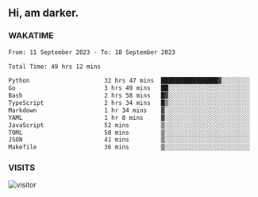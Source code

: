## Hi, am darker.

### WAKATIME

<!--START_SECTION:waka-->

```txt
From: 11 September 2023 - To: 18 September 2023

Total Time: 49 hrs 12 mins

Python                     32 hrs 47 mins  ████████████████▓░░░░░░░░   66.65 %
Go                         3 hrs 49 mins   ██░░░░░░░░░░░░░░░░░░░░░░░   07.77 %
Bash                       2 hrs 58 mins   █▓░░░░░░░░░░░░░░░░░░░░░░░   06.05 %
TypeScript                 2 hrs 34 mins   █▒░░░░░░░░░░░░░░░░░░░░░░░   05.23 %
Markdown                   1 hr 34 mins    ▓░░░░░░░░░░░░░░░░░░░░░░░░   03.21 %
YAML                       1 hr 8 mins     ▓░░░░░░░░░░░░░░░░░░░░░░░░   02.31 %
JavaScript                 52 mins         ▒░░░░░░░░░░░░░░░░░░░░░░░░   01.79 %
TOML                       50 mins         ▒░░░░░░░░░░░░░░░░░░░░░░░░   01.72 %
JSON                       41 mins         ▒░░░░░░░░░░░░░░░░░░░░░░░░   01.39 %
Makefile                   36 mins         ▒░░░░░░░░░░░░░░░░░░░░░░░░   01.25 %
```

<!--END_SECTION:waka-->

### VISITS
<!-- i should probably build this when i will have some time -->
![visitor](https://profile-counter.glitch.me/sanix-darker/count.svg)
